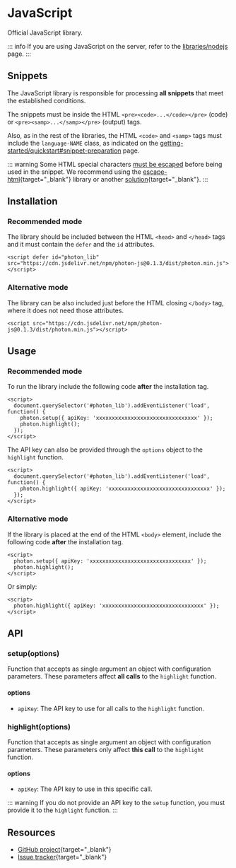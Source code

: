 # JavaScript

Official JavaScript library.

::: info
If you are using JavaScript on the server, refer to the [libraries/nodejs](https://photon.sh/docs/libraries/nodejs) page.
:::

## Snippets

The JavaScript library is responsible for processing **all snippets** that meet the established conditions.

The snippets must be inside the HTML `<pre><code>...</code></pre>` (code) or `<pre><samp>...</samp></pre>` (output) tags.

Also, as in the rest of the libraries, the HTML `<code>` and `<samp>` tags must include the `language-NAME` class, as indicated on the [getting-started/quickstart#snippet-preparation](https://photon.sh/docs/getting-started/quickstart#snippet-preparation) page.

::: warning
Some HTML special characters [must be escaped](https://photon.sh/docs/getting-started/api-reference#snippet) before being used in the snippet. We recommend using the [escape-html](https://www.npmjs.com/package/escape-html){target="_blank"} library or another [solution](http://stackoverflow.com/a/4835406/3181234){target="_blank"}.
:::

## Installation

### Recommended mode

The library should be included between the HTML `<head>` and `</head>` tags and it must contain the `defer` and the `id` attributes.

``` {.language-html}
<script defer id="photon_lib" src="https://cdn.jsdelivr.net/npm/photon-js@0.1.3/dist/photon.min.js"></script>
```

### Alternative mode

The library can be also included just before the HTML closing `</body>` tag, where it does not need those attributes.

``` {.language-html}
<script src="https://cdn.jsdelivr.net/npm/photon-js@0.1.3/dist/photon.min.js"></script>
```

## Usage

### Recommended mode

To run the library include the following code **after** the installation tag.

``` {.language-html}
<script>
  document.querySelector('#photon_lib').addEventListener('load', function() {
    photon.setup({ apiKey: 'xxxxxxxxxxxxxxxxxxxxxxxxxxxxxxxx' });
    photon.highlight();
  });
</script>
```

The API key can also be provided through the `options` object to the `highlight` function.

``` {.language-html}
<script>
  document.querySelector('#photon_lib').addEventListener('load', function() {
    photon.highlight({ apiKey: 'xxxxxxxxxxxxxxxxxxxxxxxxxxxxxxxx' });
  });
</script>
```

### Alternative mode

If the library is placed at the end of the HTML `<body>` element, include the following code **after** the installation tag.

``` {.language-html}
<script>
  photon.setup({ apiKey: 'xxxxxxxxxxxxxxxxxxxxxxxxxxxxxxxx' });
  photon.highlight();
</script>
```

Or simply:

``` {.language-html}
<script>
  photon.highlight({ apiKey: 'xxxxxxxxxxxxxxxxxxxxxxxxxxxxxxxx' });
</script>
```

## API

### setup(options)

Function that accepts as single argument an object with configuration parameters. These parameters affect **all calls** to the `highlight` function.

#### options

* `apiKey`: The API key to use for all calls to the `highlight` function.

### highlight(options)

Function that accepts as single argument an object with configuration parameters. These parameters only affect **this call** to the `highlight` function.

#### options

* `apiKey`: The API key to use in this specific call.

::: warning
If you do not provide an API key to the `setup` function, you must provide it to the `highlight` function.
:::

## Resources

* [GitHub project](https://github.com/photonsh/photon-js){target="_blank"}
* [Issue tracker](https://github.com/photonsh/photon-js/issues){target="_blank"}
